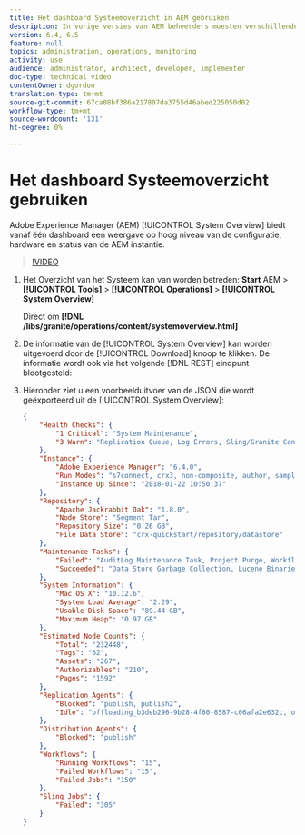 ```yaml
---
title: Het dashboard Systeemoverzicht in AEM gebruiken
description: In vorige versies van AEM beheerders moesten verschillende locaties bekijken om een volledig beeld van de AEM te krijgen. Het overzicht van het Systeem streeft ernaar dit op te lossen door een mening op hoog niveau van de configuratie, de hardware, en de gezondheid van de AEM instantie allen van één enkel dashboard te verstrekken.
version: 6.4, 6.5
feature: null
topics: administration, operations, monitoring
activity: use
audience: administrator, architect, developer, implementer
doc-type: technical video
contentOwner: dgordon
translation-type: tm+mt
source-git-commit: 67ca08bf386a217807da3755d46abed225050d02
workflow-type: tm+mt
source-wordcount: '131'
ht-degree: 0%

---
```



# Het dashboard Systeemoverzicht gebruiken

Adobe Experience Manager (AEM) [!UICONTROL System Overview] biedt vanaf één dashboard een weergave op hoog niveau van de configuratie, hardware en status van de AEM instantie.

>[!VIDEO](https://video.tv.adobe.com/v/21340?quality=12&learn=on)

1. Het Overzicht van het Systeem kan van worden betreden: **Start** AEM > **[!UICONTROL Tools]** > **[!UICONTROL Operations]** > **[!UICONTROL System Overview]**

   Direct om **[!DNL <server-host>/libs/granite/operations/content/systemoverview.html]**

1. De informatie van de [!UICONTROL System Overview] kan worden uitgevoerd door de [!UICONTROL Download] knoop te klikken. De informatie wordt ook via het volgende [!DNL REST] eindpunt blootgesteld:
1. Hieronder ziet u een voorbeelduitvoer van de JSON die wordt geëxporteerd uit de [!UICONTROL System Overview]:

   ```json
   {
       "Health Checks": {
           "1 Critical": "System Maintenance",
           "3 Warn": "Replication Queue, Log Errors, Sling/Granite Content Access Check"
       },
       "Instance": {
           "Adobe Experience Manager": "6.4.0",
           "Run Modes": "s7connect, crx3, non-composite, author, samplecontent, crx3tar",
           "Instance Up Since": "2018-01-22 10:50:37"
       },
       "Repository": {
           "Apache Jackrabbit Oak": "1.8.0",
           "Node Store": "Segment Tar",
           "Repository Size": "0.26 GB",
           "File Data Store": "crx-quickstart/repository/datastore"
       },
       "Maintenance Tasks": {
           "Failed": "AuditLog Maintenance Task, Project Purge, Workflow Purge",
           "Succeeded": "Data Store Garbage Collection, Lucene Binaries Cleanup, Revision Clean Up, Version Purge, Purge of ad-hoc tasks"
       },
       "System Information": {
           "Mac OS X": "10.12.6",
           "System Load Average": "2.29",
           "Usable Disk Space": "89.44 GB",
           "Maximum Heap": "0.97 GB"
       },
       "Estimated Node Counts": {
           "Total": "232448",
           "Tags": "62",
           "Assets": "267",
           "Authorizables": "210",
           "Pages": "1592"
       },
       "Replication Agents": {
           "Blocked": "publish, publish2",
           "Idle": "offloading_b3deb296-9b28-4f60-8587-c06afa2e632c, offloading_outbox, offloading_reverse_b3deb296-9b28-4f60-8587-c06afa2e632c, publish_reverse, scene7, screens, screens2, test_and_target"
       },
       "Distribution Agents": {
           "Blocked": "publish"
       },
       "Workflows": {
           "Running Workflows": "15",
           "Failed Workflows": "15",
           "Failed Jobs": "150"
       },
       "Sling Jobs": {
           "Failed": "305"
       }
   }
   ```
